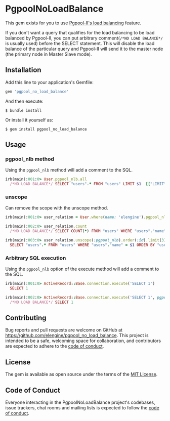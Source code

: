 # PgpoolNoLoadBalance

This gem exists for you to use [Pgpool-II's load balancing](https://www.pgpool.net/docs/latest/en/html/runtime-config-load-balancing.html) feature.

If you don't want a query that qualifies for the load balancing to be load balanced by Pgpool-II, you can put arbitrary comment(`/*NO LOAD BALANCE*/` is usually used) before the SELECT statement. This will disable the load balance of the particular query and Pgpool-II will send it to the master node (the primary node in Master Slave mode).

## Installation

Add this line to your application's Gemfile:

```rb
gem 'pgpool_no_load_balance'
```

And then execute:

```console
$ bundle install
```

Or install it yourself as:

```console
$ gem install pgpool_no_load_balance
```

## Usage

### pgpool_nlb method

Using the `pgpool_nlb` method will add a comment to the SQL.

```rb
irb(main):001:0> User.pgpool_nlb.all
  /*NO LOAD BALANCE*/ SELECT "users".* FROM "users" LIMIT $1  [["LIMIT", 11]]
```

### unscope

Can remove the scope with the unscope method.

```rb
irb(main):001:0> user_relation = User.where(name: 'elengine').pgpool_nlb

irb(main):002:0> user_relation.count
  /*NO LOAD BALANCE*/ SELECT COUNT(*) FROM "users" WHERE "users"."name" = $1  [["name", "elengine"]]

irb(main):003:0> user_relation.unscope(:pgpool_nlb).order(:id).limit(3)
  SELECT "users".* FROM "users" WHERE "users"."name" = $1 ORDER BY "users"."id" ASC LIMIT $2  [["name", "elengine"], ["LIMIT", 3]]
```

### Arbitrary SQL execution

Using the `pgpool_nlb` option of the execute method will add a comment to the SQL.

```rb
irb(main):001:0> ActiveRecord::Base.connection.execute('SELECT 1')
  SELECT 1

irb(main):002:0> ActiveRecord::Base.connection.execute('SELECT 1', pgpool_nlb: true)
  /*NO LOAD BALANCE*/ SELECT 1
```

## Contributing

Bug reports and pull requests are welcome on GitHub at <https://github.com/elengine/pgpool_no_load_balance>. This project is intended to be a safe, welcoming space for collaboration, and contributors are expected to adhere to the [code of conduct](https://github.com/elengine/pgpool_no_load_balance/blob/master/CODE_OF_CONDUCT.md).

## License

The gem is available as open source under the terms of the [MIT License](https://opensource.org/licenses/MIT).

## Code of Conduct

Everyone interacting in the PgpoolNoLoadBalance project's codebases, issue trackers, chat rooms and mailing lists is expected to follow the [code of conduct](https://github.com/elengine/pgpool_no_load_balance/blob/master/CODE_OF_CONDUCT.md).

